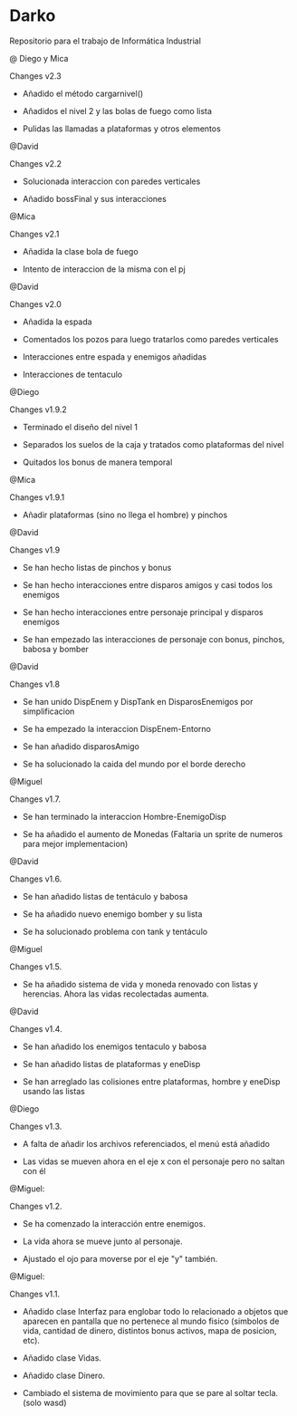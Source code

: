 # Darko
Repositorio para el trabajo de Informática Industrial

@ Diego y Mica

Changes v2.3

- Añadido el método cargarnivel()

- Añadidos el nivel 2 y las bolas de fuego como lista

- Pulidas las llamadas a plataformas y otros elementos

@David

Changes v2.2

- Solucionada interaccion con paredes verticales

- Añadido bossFinal y sus interacciones

@Mica

Changes v2.1

- Añadida la clase bola de fuego

- Intento de interaccion de la misma con el pj

@David

Changes v2.0

- Añadida la espada

- Comentados los pozos para luego tratarlos como paredes verticales

- Interacciones entre espada y enemigos añadidas

- Interacciones de tentaculo

@Diego

Changes v1.9.2

- Terminado el diseño del nivel 1

- Separados los suelos de la caja y tratados como plataformas del nivel

- Quitados los bonus de manera temporal

@Mica

Changes v1.9.1 

- Añadir plataformas (sino no llega el hombre) y pinchos

@David

Changes v1.9

- Se han hecho listas de pinchos y bonus

- Se han hecho interacciones entre disparos amigos y casi todos los enemigos

- Se han hecho interacciones entre personaje principal y disparos enemigos

- Se han empezado las interacciones de personaje con bonus, pinchos, babosa y bomber


@David

Changes v1.8

- Se han unido DispEnem y DispTank en DisparosEnemigos por simplificacion

- Se ha empezado la interaccion DispEnem-Entorno

- Se han añadido disparosAmigo

- Se ha solucionado la caida del mundo por el borde derecho


@Miguel

Changes v1.7.

- Se han terminado la interaccion Hombre-EnemigoDisp

- Se ha añadido el aumento de Monedas (Faltaria un sprite de numeros para mejor implementacion)


@David

Changes v1.6.

- Se han añadido listas de tentáculo y babosa

- Se ha añadido nuevo enemigo bomber y su lista

- Se ha solucionado problema con tank y tentáculo


@Miguel

Changes v1.5.


- Se ha añadido sistema de vida y moneda renovado con listas y herencias. Ahora las vidas recolectadas aumenta.


@David

Changes v1.4.

- Se han añadido los enemigos tentaculo y babosa

- Se han añadido listas de plataformas y eneDisp

- Se han arreglado las colisiones entre plataformas, hombre y eneDisp usando las listas


@Diego

Changes v1.3.

- A falta de añadir los archivos referenciados, el menú está añadido


- Las vidas se mueven ahora en el eje x con el personaje pero no saltan con él


@Miguel:

Changes v1.2.


- Se ha comenzado la interacción entre enemigos.


- La vida ahora se mueve junto al personaje.


- Ajustado el ojo para moverse por el eje "y" también.


@Miguel:

Changes v1.1.

- Añadido clase Interfaz para englobar todo lo relacionado a objetos que aparecen en pantalla que no pertenece al mundo fisico (simbolos de vida, cantidad de dinero, distintos bonus activos, mapa de posicion, etc).

- Añadido clase Vidas.

- Añadido clase Dinero.

- Cambiado el sistema de movimiento para que se pare al soltar tecla. (solo wasd)

